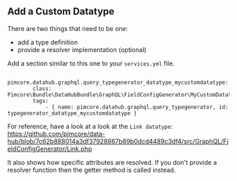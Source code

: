 ## Add a Custom Datatype

There are two things that need to be one:
- add a type definition
- provide a resolver implementation (optional)

Add a section similar to this one to your `services.yml` file.

```
    pimcore.datahub.graphql.query_typegenerator_datatype_mycustomdatatype:
        class: Pimcore\Bundle\DataHubBundle\GraphQL\FieldConfigGenerator\MyCustomDatatype
        tags:
            - { name: pimcore.datahub.graphql.query_typegenerator, id: typegenerator_datatype_mycustomdatatype }                        
```

For reference, have a look at a look at the `Link datatype`:
https://github.com/pimcore/data-hub/blob/7c62b888014a3df37928867b89b0dcd4489c3df4/src/GraphQL/FieldConfigGenerator/Link.php

It also shows how specific attributes are resolved. If you don't provide a resolver function then the getter method is
called instead. 
